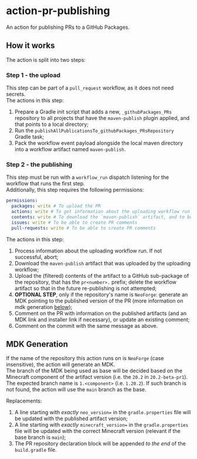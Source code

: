 # action-pr-publishing 
An action for publishing PRs to a GitHub Packages.

## How it works
The action is split into two steps:

### Step 1 - the upload
This step can be part of a `pull_request` workflow, as it does not need secrets.  
The actions in this step:
1. Prepare a Gradle init script that adds a new, `_githubPackages_PRs` repository to all projects that have the `maven-publish` plugin applied, and that points to a local directory;
2. Run the `publishAllPublicationsTo_githubPackages_PRsRepository` Gradle task;
3. Pack the workflow event payload alongside the local maven directory into a workflow artifact named `maven-publish`.

### Step 2 - the publishing
This step must be run with a `workflow_run` dispatch listening for the workflow that runs the first step.  
Additionally, this step requires the following permissions:
```yml
permissions:
  packages: write # To upload the PR
  actions: write # To get information about the uploading workflow run and to delete the run artifacts
  contents: write # To download the `maven-publish` artifact, and to be able to create commit comments
  issues: write # To be able to create PR comments
  pull-requests: write # To be able to create PR comments
```
The actions in this step:
1. Process information about the uploading workflow run. If not successful, abort;
2. Download the `maven-publish` artifact that was uploaded by the uploading workflow;
3. Upload the (filtered) contents of the artifact to a GitHub sub-package of the repository, that has the `pr<number>.` prefix; delete the workflow artifact so that in the future re-publishing is not attempted;
4. **OPTIONAL STEP**, only if the repository's name is `NeoForge`: generate an MDK pointing to the published version of the PR (more information on mdk generation [below](#mdk-generation));
5. Comment on the PR with information on the published artifacts (and an MDK link and installer link if necessary), or update an existing comment;
6. Comment on the commit with the same message as above.

## MDK Generation
If the name of the repository this action runs on is `NeoForge` (case insensitive), the action will generate an MDK.  
The branch of the MDK being used as base will be decided based on the Minecraft component of the artifact version (i.e. the `20.2` in `20.2-beta-pr1`). The expected branch name is `1.<component>` (i.e. `1.20.2`).
If such branch is not found, the action will use the `main` branch as the base.

Replacements:
1. A line starting with _exactly_ `neo_version=` in the `gradle.properties` file will be updated with the published artifact version;
2. A line starting with _exactly_ `minecraft_version=` in the `gradle.properties` file will be updated with the correct Minecraft version (relevant if the base branch is `main`);
3. The PR repository declaration block will be appended *to the end* of the `build.gradle` file.
